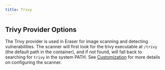 ```yaml
---
title: Trivy
---
```


## Trivy Provider Options
The Trivy provider is used in Eraser for image scanning and detecting vulnerabilities. The scanner will first look for the trivy executable at `/trivy` (the default path in the container), and if not found, will fall back to searching for `trivy` in the system PATH. See [Customization](https://eraser-dev.github.io/eraser/docs/customization#scanner-options) for more details on configuring the scanner.
